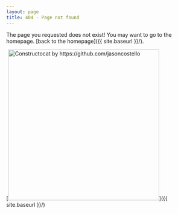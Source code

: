 ```yaml
---
layout: page
title: 404 - Page not found
---
```


The page you requested does not exist! You may want to go to the homepage. [back to the homepage]({{ site.baseurl }}/).

[<img src="{{ site.baseurl }}/images/404.jpg" alt="Constructocat by https://github.com/jasoncostello" style="width: 400px;"/>]({{ site.baseurl }}/)

